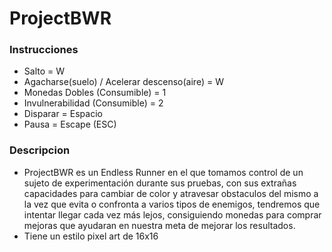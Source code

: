 # ProjectBWR

### Instrucciones
- Salto = W
- Agacharse(suelo) / Acelerar descenso(aire) = W
- Monedas Dobles (Consumible) = 1
- Invulnerabilidad (Consumible) = 2
- Disparar = Espacio
- Pausa = Escape (ESC)

### Descripcion
- ProjectBWR es un Endless Runner en el que tomamos control de un sujeto de experimentación durante sus pruebas, con sus extrañas capacidades para cambiar de color y atravesar obstaculos del mismo a la vez que evita o confronta a varios tipos de enemigos, tendremos que intentar llegar cada vez más lejos, consiguiendo monedas para comprar mejoras que ayudaran en nuestra meta de mejorar los resultados.
- Tiene un estilo pixel art de 16x16
